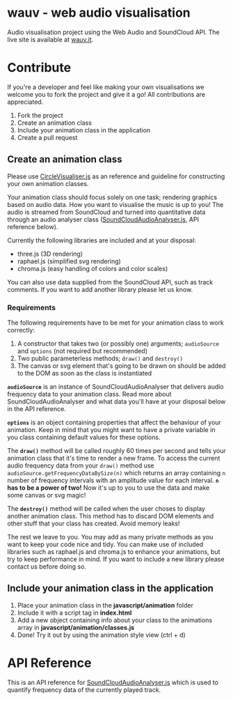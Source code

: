 # wauv - web audio visualisation
Audio visualisation project using the Web Audio and SoundCloud API. The live site is available at [wauv.it](http://wauv.it).

# Contribute
If you're a developer and feel like making your own visualisations we welcome you to fork the project and give it a go! All contributions are appreciated.

1. Fork the project
2. Create an animation class
3. Include your animation class in the application
4. Create a pull request

## Create an animation class
Please use [CircleVisualiser.js](javascript/animation/CircleVisualiser.js) as an reference and guideline for constructing your own animation classes.

Your animation class should focus solely on one task; rendering graphics based on audio data. How you want to visualise the music is up to you! The audio is streamed from SoundCloud and turned into quantitative data through an audio analyser class ([SoundCloudAudioAnalyser.js](javascript/SoundCloudAudioAnalyser.js), API reference below).

Currently the following libraries are included and at your disposal:
* three.js (3D rendering)
* raphael.js (simplified svg rendering)
* chroma.js (easy handling of colors and color scales)

You can also use data supplied from the SoundCloud API, such as track comments. If you want to add another library please let us know.

### Requirements
The following requirements have to be met for your animation class to work correctly:

1. A constructor that takes two (or possibly one) arguments; `audioSource` and `options` (not required but recommended)
2. Two public parameterless methods; `draw()` and `destroy()`
3. The canvas or svg element that's going to be drawn on should be added to the DOM as soon as the class is instantiated

**`audioSource`** is an instance of SoundCloudAudioAnalyser that delivers audio frequency data to your animation class. Read more about SoundCloudAudioAnalyser and what data you'll have at your disposal below in the API reference.

**`options`** is an object containing properties that affect the behaviour of your animation. Keep in mind that you might want to have a private variable in you class containing default values for these options.

The **`draw()`** method will be called roughly 60 times per second and tells your animation class that it's time to render a new frame. To access the current audio frequency data from your `draw()` method use `audioSource.getFrequencyDataBySize(n)` which returns an array containing `n` number of frequency intervals with an amplitude value for each interval. **`n` has to be a power of two!** Now it's up to you to use the data and make some canvas or svg magic!

The **`destroy()`** method will be called when the user choses to display another animation class. This method has to discard DOM elements and other stuff that your class has created. Avoid memory leaks!

The rest we leave to you. You may add as many private methods as you want to keep your code nice and tidy. You can make use of included libraries such as raphael.js and chroma.js to enhance your animations, but try to keep performance in mind. If you want to include a new library please contact us before doing so.

## Include your animation class in the application
1. Place your animation class in the **javascript/animation** folder
2. Include it with a script tag in **index.html**
3. Add a new object containing info about your class to the animations array in **javascript/animation/classes.js**
4. Done! Try it out by using the animation style view (ctrl + d)

# API Reference
This is an API reference for [SoundCloudAudioAnalyser.js](javascript/SoundCloudAudioAnalyser.js) which is used to quantify frequency data of the currently played track.


